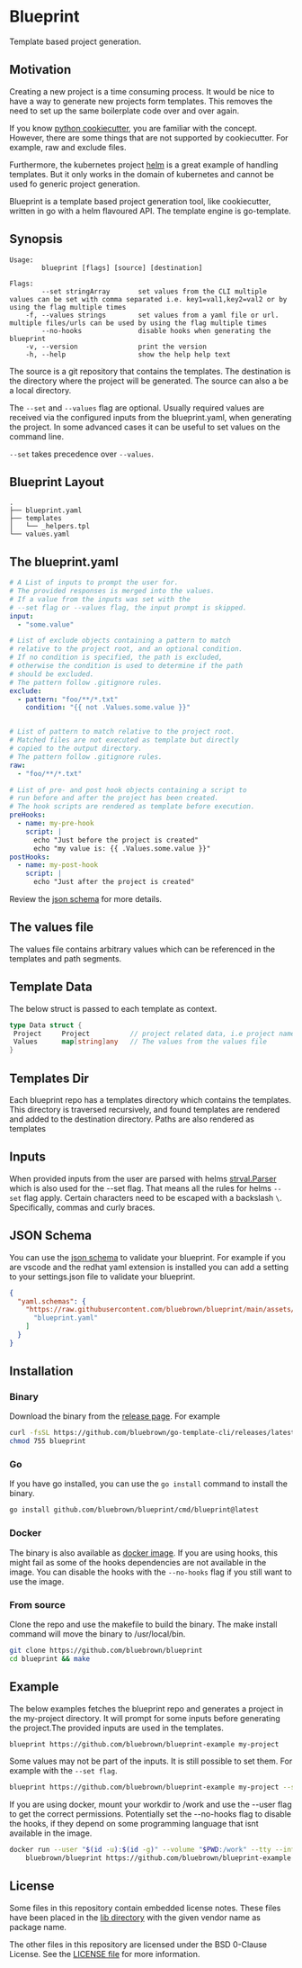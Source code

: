 # Blueprint

Template based project generation.

## Motivation

Creating a new project is a time consuming process. It would be nice to have a way to generate new projects form templates. This removes the need to set up the same boilerplate code over and over again.

If you know [python cookiecutter](https://cookiecutter.readthedocs.io/), you are familiar with the concept. However, there are some things that are not supported by cookiecutter. For example, raw and exclude files.

Furthermore, the kubernetes project [helm](https://helm.sh/) is a great example of handling templates. But it only works in the domain of kubernetes and cannot be used fo generic project generation.

Blueprint is a template based project generation tool, like cookiecutter, written in go with a helm flavoured API. The template engine is go-template.

## Synopsis

```console
Usage:
        blueprint [flags] [source] [destination]

Flags:
        --set stringArray       set values from the CLI multiple values can be set with comma separated i.e. key1=val1,key2=val2 or by using the flag multiple times
    -f, --values strings        set values from a yaml file or url. multiple files/urls can be used by using the flag multiple times
        --no-hooks              disable hooks when generating the blueprint
    -v, --version               print the version
    -h, --help                  show the help help text
```

The source is a git repository that contains the templates. The destination is the directory where the project will be generated. The source can also a be a local directory.

The `--set` and `--values` flag are optional. Usually required values are received via the configured inputs from the blueprint.yaml, when generating the project. In some advanced cases it can be useful to set values on the command line.

`--set` takes precedence over `--values`.

## Blueprint Layout

```console
.
├── blueprint.yaml
├── templates
│   └── _helpers.tpl
└── values.yaml
```

## The blueprint.yaml

```yaml
# A List of inputs to prompt the user for.
# The provided responses is merged into the values.
# If a value from the inputs was set with the
# --set flag or --values flag, the input prompt is skipped.
input:
  - "some.value"

# List of exclude objects containing a pattern to match
# relative to the project root, and an optional condition.
# If no condition is specified, the path is excluded,
# otherwise the condition is used to determine if the path
# should be excluded.
# The pattern follow .gitignore rules.
exclude:
  - pattern: "foo/**/*.txt"
    condition: "{{ not .Values.some.value }}"


# List of pattern to match relative to the project root.
# Matched files are not executed as template but directly
# copied to the output directory.
# The pattern follow .gitignore rules.
raw:
  - "foo/**/*.txt"

# List of pre- and post hook objects containing a script to
# run before and after the project has been created.
# The hook scripts are rendered as template before execution.
preHooks:
  - name: my-pre-hook
    script: |
      echo "Just before the project is created"
      echo "my value is: {{ .Values.some.value }}"
postHooks:
  - name: my-post-hook
    script: |
      echo "Just after the project is created"
```

Review the [json schema](./assets/schema/blueprint.json) for more details.

## The values file

The values file contains arbitrary values which can be referenced in the templates and path segments.

## Template Data

The below struct is passed to each template as context.

```go
type Data struct {
 Project     Project          // project related data, i.e project name
 Values      map[string]any   // The values from the values file
}
```

## Templates Dir

Each blueprint repo has a templates directory which contains the templates. This directory is traversed recursively, and found templates are rendered and added to the destination directory. Paths are also rendered as templates

## Inputs

When provided inputs from the user are parsed with helms [strval.Parser](https://github.com/helm/helm/blob/ee3f270e1eff0d462312635ad91cecd6f1fce620/pkg/strvals/parser.go) which is also used for the --set flag. That means all the rules for helms `--set` flag apply. Certain characters need to be escaped with a backslash `\`. Specifically, commas and curly braces.

## JSON Schema

You can use the [json schema](./assets/schema/blueprint.json) to validate your blueprint. For example if you are vscode and the redhat yaml extension is installed you can add a setting to your settings.json file to validate your blueprint.

```json
{
  "yaml.schemas": {
    "https://raw.githubusercontent.com/bluebrown/blueprint/main/assets/schema/blueprint.json": [
      "blueprint.yaml"
    ]
  }
}
```

## Installation

### Binary

Download the binary from the [release page](https://github.com/bluebrown/blueprint/releases). For example

```bash
curl -fsSL https://github.com/bluebrown/go-template-cli/releases/latest/download/blueprint-linux-amd64  >blueprint
chmod 755 blueprint
```

### Go

If you have go installed, you can use the `go install` command to install the binary.

```bash
go install github.com/bluebrown/blueprint/cmd/blueprint@latest
```

### Docker

The binary is also available as [docker image](https://hub.docker.com/repository/docker/bluebrown/blueprint). If you are using hooks, this might fail as some of the hooks dependencies are not available in the image. You can disable the hooks with the `--no-hooks` flag if you still want to use the image.

### From source

Clone the repo and use the makefile to build the binary. The make install command will move the binary to /usr/local/bin.

```bash
git clone https://github.com/bluebrown/blueprint
cd blueprint && make
```

## Example

The below examples fetches the blueprint repo and generates a project in the my-project directory. It will prompt for some inputs before generating the project.The provided inputs are used in the templates.

```bash
blueprint https://github.com/bluebrown/blueprint-example my-project
```

Some values may not be part of the inputs. It is still possible to set them. For example with the `--set flag`.

```bash
blueprint https://github.com/bluebrown/blueprint-example my-project --set service.enabled=false
```

If you are using docker, mount your workdir to /work and use the --user flag to get the correct permissions. Potentially set the --no-hooks flag to disable the hooks, if they depend on some programming language that isnt available in the image.

```bash
docker run --user "$(id -u):$(id -g)" --volume "$PWD:/work" --tty --interactive \
    bluebrown/blueprint https://github.com/bluebrown/blueprint-example my-project --no-hooks
```

## License

Some files in this repository contain embedded license notes. These files have been placed in the [lib directory](./lib/) with the given vendor name as package name.

The other files in this repository are licensed under the BSD 0-Clause License. See the [LICENSE file](./LICENSE) for more information.
